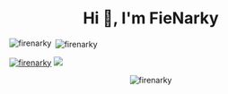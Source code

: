 <h1 align="center">Hi 👋, I'm FieNarky</h1>







<!---
FireNarky/FireNarky is a ✨ special ✨ repository because its `README.md` (this file) appears on my GitHub profile.
--->

<p>&nbsp;<img align="left" src="https://github-readme-stats.vercel.app/api?username=firenarky&show_icons=true&locale=en" alt="firenarky" /><img align="center" src="https://github-readme-streak-stats.herokuapp.com/?user=firenarky&" alt="firenarky" /></p>



<p align="left">
    <a href="https://github.com/ryo-ma/github-profile-trophy" style="display: inline-block;">
        <img src="https://github-profile-trophy.vercel.app/?username=firenarky" alt="firenarky" />
    </a>
    <img src="https://visitor-badge.glitch.me/badge?page_id=FireNarky&left_color=green&right_color=red" style="display: inline-block;"/>
</p>

<p align="center"><img align="center" src="https://github-readme-stats.vercel.app/api/top-langs?username=firenarky&show_icons=true&locale=en&layout=compact" alt="firenarky" /></p>



<!---
![FireNarky's GitHub Repository Contribution stats](https://github-contributor-stats.vercel.app/api?username=FireNarky)
<!---
